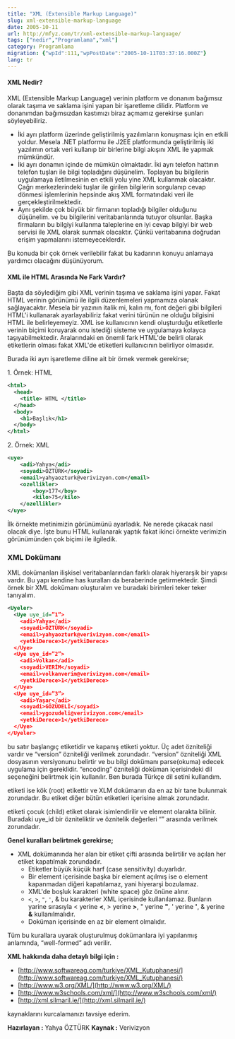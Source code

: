 ```yaml
---
title: "XML (Extensible Markup Language)"
slug: xml-extensible-markup-language
date: 2005-10-11
url: http://mfyz.com/tr/xml-extensible-markup-language/
tags: ["nedir","Programlama","xml"]
category: Programlama
migration: {"wpId":111,"wpPostDate":"2005-10-11T03:37:16.000Z"}
lang: tr
---
```


#### XML Nedir?

XML (Extensible Markup Language) verinin platform ve donanım bağımsız olarak taşıma ve saklama işini yapan bir işaretleme dilidir. Platform ve donanımdan bağımsızdan kastımızı biraz açmamız gerekirse şunları söyleyebiliriz.

*   İki ayrı platform üzerinde geliştirilmiş yazılımların konuşması için en etkili yoldur. Mesela .NET platformu ile J2EE platformunda geliştirilmiş iki yazılımın ortak veri kullanıp bir birlerine bilgi akışını XML ile yapmak mümkündür.
*   İki ayrı donamın içinde de mümkün olmaktadır. İki ayrı telefon hattının telefon tuşları ile bilgi topladığını düşünelim. Toplayan bu bilgilerin uygulamaya iletilmesinin en etkili yolu yine XML kullanmak olacaktır. Çağrı merkezlerindeki tuşlar ile girilen bilgilerin sorgulanıp cevap dönmesi işlemlerinin hepsinde akış XML formatındaki veri ile gerçekleştirilmektedir.
*   Aynı şekilde çok büyük bir firmanın topladığı bilgiler olduğunu düşünelim. ve bu bilgilerini veritabanlarında tutuyor olsunlar. Başka firmaların bu bilgiyi kullanma taleplerine en iyi cevap bilgiyi bir web servisi ile XML olarak sunmak olacaktır. Çünkü veritabanına doğrudan erişim yapmalarını istemeyeceklerdir.

Bu konuda bir çok örnek verilebilir fakat bu kadarının konuyu anlamaya yardımcı olacağını düşünüyorum.

#### XML ile HTML Arasında Ne Fark Vardır?

Başta da söylediğim gibi XML verinin taşıma ve saklama işini yapar. Fakat HTML verinin görünümü ile ilgili düzenlemeleri yapmamıza olanak sağlayacaktır. Mesela bir yazının italik mi, kalın mı, font değeri gibi bilgileri HTML'i kullanarak ayarlayabiliriz fakat verini türünün ne olduğu bilgisini HTML ile belirleyemeyiz. XML ise kullanıcının kendi oluşturduğu etiketlerle verinin biçimi koruyarak onu istediği sisteme ve uygulamaya kolayca taşıyabilmektedir. Aralarındaki en önemli fark HTML'de belirli olarak etiketlerin olması fakat XML'de etiketleri kullanıcının belirliyor olmasıdır.

Burada iki ayrı işaretleme diline ait bir örnek vermek gerekirse;

1\. Örnek: HTML

```xml
<html>
  <head>
    <title> HTML </title>
  </head>
  <body>
    <h1>Başlık</h1>
  </body>
</html>
```

2\. Örnek: XML

```xml
<uye>
	<adi>Yahya</adi>
	<soyadi>ÖZTÜRK</soyadi>
	<email>yahyaozturk@verivizyon.com</email>
	<ozellikler>
		<boy>177</boy>
		<kilo>75</kilo>
	</ozellikler>
</uye>
```

İlk örnekte metinimizin görünümünü ayarladık. Ne nerede çıkacak nasıl olacak diye. İşte bunu HTML kullanarak yaptık fakat ikinci örnekte verimizin görünümünden çok biçimi ile ilgiledik.

### XML Dokümanı

XML dokümanları ilişkisel veritabanlarından farklı olarak hiyerarşik bir yapısı vardır. Bu yapı kendine has kuralları da beraberinde getirmektedir. Şimdi örnek bir XML dokümanı oluşturalım ve buradaki birimleri teker teker tanıyalım.

```xml
<Uyeler>
  <Uye uye_id=”1”>
    <adi>Yahya</adi>
    <soyadi>ÖZTÜRK</soyadi>
    <email>yahyaozturk@verivizyon.com</email>
    <yetkiDerece>1</yetkiDerece>
  </Uye>
  <Uye uye_id=”2”>
    <adi>Volkan</adi>
    <soyadi>VERİM</soyadi>
    <email>volkanverim@verivizyon.com</email>
    <yetkiDerece>1</yetkiDerece>
  </Uye>
  <Uye uye_id=”3”>
    <adi>Yaşar</adi>
    <soyadi>GÖZÜDELİ</soyadi>
    <email>ygozudeli@verivizyon.com</email>
    <yetkiDerece>1</yetkiDerece>
  </Uye>
</Uyeler>
```

**<?xml version="1.0" encoding="ISO-8859-9" ?>** bu satır başlangıç etiketidir ve kapanış etiketi yoktur. Üç adet özniteliği vardır ve “version” özniteliği verilmek zorundadır. “version” özniteliği XML dosyasının versiyonunu belirtir ve bu bilgi dokümanı parse(okuma) edecek uygulama için gereklidir. “encoding” özniteliği doküman içerisindeki dil seçeneğini belirtmek için kullanılır. Ben burada Türkçe dil setini kullandım.

**<Uyeler> </Uyeler>** etiketi ise kök (root) etikettir ve XLM dokümanın da en az bir tane bulunmak zorundadır. Bu etiket diğer bütün etiketleri içerisine almak zorundadır.

**<Uye uye_id="..."> </Uye>** etiketi çocuk (child) etiket olarak isimlendirilir ve element olarakta bilinir. Buradaki uye_id bir özniteliktir ve öznitelik değerleri “” arasında verilmek zorundadır.

**Genel kuralları belirtmek gerekirse;**

* XML dokümanında her alan bir etiket çifti arasında belirtilir ve açılan her etiket kapatılmak zorundadır.
    *   Etiketler büyük küçük harf (case sensitivity) duyarlıdır.
    *   Bir element içerisinde başka bir element açılmış ise o element kapanmadan diğeri kapatılamaz, yani hiyerarşi bozulamaz.
    *   XML'de boşluk karakteri (white space) göz önüne alınır.
    *   `<`, `>`, `"`, `'`, & bu karakterler XML içerisinde kullanılamaz. Bunların yarine sırasıyla < yerine **&lt;**, > yerine **&gt;**, " yerine **"**, ' yerine **&apos;**, & yerine **&amp;** kullanılmalıdır.
    *   Doküman içerisinde en az bir element olmalıdır.

Tüm bu kurallara uyarak oluşturulmuş dokümanlara iyi yapılanmış anlamında, “well-formed” adı verilir.

**XML hakkında daha detaylı bilgi için :**

- [http://www.softwareag.com/turkiye/XML_Kutuphanesi/](http://www.softwareag.com/turkiye/XML_Kutuphanesi/)
- [http://www.w3.org/XML/](http://www.w3.org/XML/)
- [http://www.w3schools.com/xml/](http://www.w3schools.com/xml/)
- [http://xml.silmaril.ie/](http://xml.silmaril.ie/)

kaynaklarını kurcalamanızı tavsiye ederim.

**Hazırlayan :** Yahya ÖZTÜRK **Kaynak :** Verivizyon
